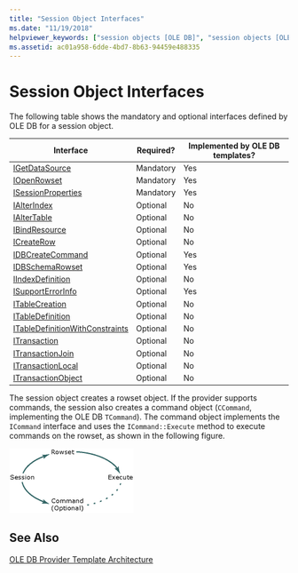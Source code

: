 ```yaml
---
title: "Session Object Interfaces"
ms.date: "11/19/2018"
helpviewer_keywords: ["session objects [OLE DB]", "session objects [OLE DB], interfaces", "OLE DB provider templates, object interfaces", "interfaces, session object", "interfaces, list of"]
ms.assetid: ac01a958-6dde-4bd7-8b63-94459e488335
---
```

# Session Object Interfaces

The following table shows the mandatory and optional interfaces defined by OLE DB for a session object.

|Interface|Required?|Implemented by OLE DB templates?|
|---------------|---------------|--------------------------------------|
|[IGetDataSource](/previous-versions/windows/desktop/ms709721(v=vs.85))|Mandatory|Yes|
|[IOpenRowset](/previous-versions/windows/desktop/ms716946(v=vs.85))|Mandatory|Yes|
|[ISessionProperties](/previous-versions/windows/desktop/ms713721(v=vs.85))|Mandatory|Yes|
|[IAlterIndex](/previous-versions/windows/desktop/ms714943(v=vs.85))|Optional|No|
|[IAlterTable](/previous-versions/windows/desktop/ms719764(v=vs.85))|Optional|No|
|[IBindResource](/previous-versions/windows/desktop/ms714936(v=vs.85))|Optional|No|
|[ICreateRow](/previous-versions/windows/desktop/ms716832(v=vs.85))|Optional|No|
|[IDBCreateCommand](/previous-versions/windows/desktop/ms711625(v=vs.85))|Optional|Yes|
|[IDBSchemaRowset](/previous-versions/windows/desktop/ms713686(v=vs.85))|Optional|Yes|
|[IIndexDefinition](/previous-versions/windows/desktop/ms711593(v=vs.85))|Optional|No|
|[ISupportErrorInfo](/previous-versions/windows/desktop/ms715816(v=vs.85))|Optional|Yes|
|[ITableCreation](/previous-versions/windows/desktop/ms713639(v=vs.85))|Optional|No|
|[ITableDefinition](/previous-versions/windows/desktop/ms714277(v=vs.85))|Optional|No|
|[ITableDefinitionWithConstraints](/previous-versions/windows/desktop/ms720947(v=vs.85))|Optional|No|
|[ITransaction](/previous-versions/windows/desktop/ms723053(v=vs.85))|Optional|No|
|[ITransactionJoin](/previous-versions/windows/desktop/ms718071(v=vs.85))|Optional|No|
|[ITransactionLocal](/previous-versions/windows/desktop/ms714893(v=vs.85))|Optional|No|
|[ITransactionObject](/previous-versions/windows/desktop/ms713659(v=vs.85))|Optional|No|

The session object creates a rowset object. If the provider supports commands, the session also creates a command object (`CCommand`, implementing the OLE DB `TCommand`). The command object implements the `ICommand` interface and uses the `ICommand::Execute` method to execute commands on the rowset, as shown in the following figure.

![Provider conceptual diagram](../../data/oledb/media/vc4u551.gif "Provider conceptual diagram")

## See Also

[OLE DB Provider Template Architecture](../../data/oledb/ole-db-provider-template-architecture.md)<br/>
